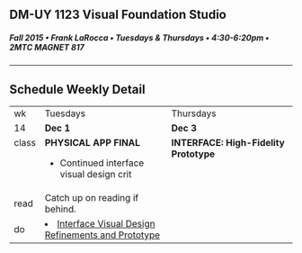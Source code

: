 ## DM-UY 1123 Visual Foundation Studio
##### Fall 2015 • Frank LaRocca • Tuesdays & Thursdays • 4:30-6:20pm • 2MTC MAGNET 817 
---
## Schedule Weekly Detail

<table>
<tr>
<td>wk</td>
<td>Tuesdays</td>
<td>Thursdays</td>
</tr>
<tr>
  <td valign="top">14</td>
  <td valign="top" width="48%"><strong>Dec 1</strong></td>
  <td valign="top" width="48%"><strong>Dec 3</strong></td>
</tr>

<!-- class -->
<tr>
<td valign="top">class</td>
<td valign="top">
  <strong>PHYSICAL APP FINAL</strong><br>
  <ul>
    <li>Continued interface visual design crit</li>
    </ul>
</td>
<td valign="top">
    <strong>INTERFACE: High-Fidelity Prototype
</strong><br>
    
</td>

</tr>

<!-- reading -->
<tr>
  <td>read</td>
  <td valign="top">Catch up on reading if behind.</td>
  <td valign="top"></td>
</tr>

<!-- do -->
<tr>
  <td>do</td>
  <td valign="top">
    <li><a href="../projects/project_interface.md">Interface Visual Design Refinements and Prototype</a></li>
  </td>
  <td valign="top" >
    
  </td>
</tr>
</table>
